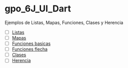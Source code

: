 # gpo_6J_UI_Dart
Ejemplos de Listas, Mapas, Funciones, Clases y Herencia
- [ ] [Listas](https://dartpad.dartlang.org/e6324af9da8ba4a46a332e43a85e6714)
- [ ] [Mapas](https://dartpad.dartlang.org/)
- [ ] [Funciones basicas](https://dartpad.dartlang.org/)
- [ ] [Funciones flecha](https://dartpad.dartlang.org/)
- [ ] [Clases](https://dartpad.dartlang.org/)
- [ ] [Herencia](https://dartpad.dartlang.org/)
